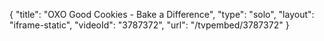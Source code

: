 {
    "title": "OXO Good Cookies - Bake a Difference",
    "type": "solo",
    "layout": "iframe-static",
    "videoId": "3787372",
    "url": "\/tvpembed\/3787372"
}